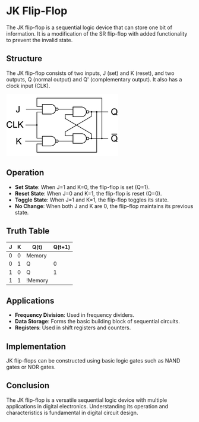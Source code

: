 # JK Flip-Flop

The JK flip-flop is a sequential logic device that can store one bit of information. It is a modification of the SR flip-flop with added functionality to prevent the invalid state.

## Structure

The JK flip-flop consists of two inputs, J (set) and K (reset), and two outputs, Q (normal output) and Q' (complementary output). It also has a clock input (CLK).

![JK Flip-Flop Diagram](diagram.png)

## Operation

- **Set State**: When J=1 and K=0, the flip-flop is set (Q=1).
- **Reset State**: When J=0 and K=1, the flip-flop is reset (Q=0).
- **Toggle State**: When J=1 and K=1, the flip-flop toggles its state.
- **No Change**: When both J and K are 0, the flip-flop maintains its previous state.

## Truth Table

| J | K | Q(t) | Q(t+1) |
|---|---|------|--------|
| 0 | 0 |    Memory     |
| 0 | 1 |  Q   |   0    |
| 1 | 0 |  Q   |   1    |
| 1 | 1 |    !Memory    |

## Applications

- **Frequency Division**: Used in frequency dividers.
- **Data Storage**: Forms the basic building block of sequential circuits.
- **Registers**: Used in shift registers and counters.

## Implementation

JK flip-flops can be constructed using basic logic gates such as NAND gates or NOR gates.

## Conclusion

The JK flip-flop is a versatile sequential logic device with multiple applications in digital electronics. Understanding its operation and characteristics is fundamental in digital circuit design.
